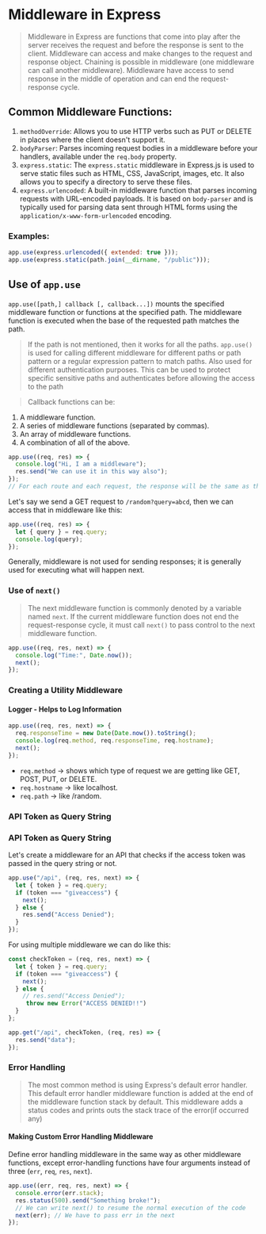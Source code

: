 # Middleware in Express

> Middleware in Express are functions that come into play after the server receives the request and before the response is sent to the client.
> Middleware can access and make changes to the request and response object.
> Chaining is possible in middleware (one middleware can call another middleware).
> Middleware have access to send response in the middle of operation and can end the request-response cycle.

## Common Middleware Functions:

1. `methodOverride`: Allows you to use HTTP verbs such as PUT or DELETE in places where the client doesn't support it.
2. `bodyParser`: Parses incoming request bodies in a middleware before your handlers, available under the `req.body` property.
3. `express.static`: The `express.static` middleware in Express.js is used to serve static files such as HTML, CSS, JavaScript, images, etc. It also allows you to specify a directory to serve these files.
4. `express.urlencoded`: A built-in middleware function that parses incoming requests with URL-encoded payloads. It is based on `body-parser` and is typically used for parsing data sent through HTML forms using the `application/x-www-form-urlencoded` encoding.

### Examples:

```javascript
app.use(express.urlencoded({ extended: true }));
app.use(express.static(path.join(__dirname, "/public")));
```

## Use of `app.use`

`app.use([path,] callback [, callback...])` mounts the specified middleware function or functions at the specified path. The middleware function is executed when the base of the requested path matches the path.

> If the path is not mentioned, then it works for all the paths.
> `app.use()` is used for calling different middleware for different paths or path pattern or a regular expression pattern to match paths.
> Also used for different authentication purposes.
> This can be used to protect specific sensitive paths and authenticates                                                             before allowing the access to the path

> Callback functions can be:

1. A middleware function.
2. A series of middleware functions (separated by commas).
3. An array of middleware functions.
4. A combination of all of the above.

```javascript
app.use((req, res) => {
  console.log("Hi, I am a middleware");
  res.send("We can use it in this way also");
});
// For each route and each request, the response will be the same as the response was sent from a middleware and not reached any routes.
```

Let's say we send a GET request to `/random?query=abcd`, then we can access that in middleware like this:

```javascript
app.use((req, res) => {
  let { query } = req.query;
  console.log(query);
});
```

Generally, middleware is not used for sending responses; it is generally used for executing what will happen next.

### Use of `next()`

> The next middleware function is commonly denoted by a variable named `next`.
> If the current middleware function does not end the request-response cycle, it must call `next()` to pass control to the next middleware function.

```javascript
app.use((req, res, next) => {
  console.log("Time:", Date.now());
  next();
});
```

### Creating a Utility Middleware

#### Logger - Helps to Log Information

```javascript
app.use((req, res, next) => {
  req.responseTime = new Date(Date.now()).toString();
  console.log(req.method, req.responseTime, req.hostname);
  next();
});
```

- `req.method` → shows which type of request we are getting like GET, POST, PUT, or DELETE.
- `req.hostname` → like localhost.
- `req.path` → like /random.

### API Token as Query String

### API Token as Query String

Let's create a middleware for an API that checks if the access token was passed in the query string or not.

```javascript
app.use("/api", (req, res, next) => {
  let { token } = req.query;
  if (token === "giveaccess") {
    next();
  } else {
    res.send("Access Denied");
  }
});
```

For using multiple middleware we can do like this:

```javascript
const checkToken = (req, res, next) => {
  let { token } = req.query;
  if (token === "giveaccess") {
    next();
  } else {
    // res.send("Access Denied");
     throw new Error("ACCESS DENIED!!")
  }
};

app.get("/api", checkToken, (req, res) => {
  res.send("data");
});
```

### Error Handling

> The most common method is using Express's default error handler. This default error handler middleware function is added at the end of the middleware function stack by default. This middleware adds a status codes  and prints outs the stack trace of the error(if occurred any)
 

#### Making Custom Error Handling Middleware

Define error handling middleware in the same way as other middleware functions, except error-handling functions have four arguments instead of three (`err`, `req`, `res`, `next`).

```javascript
app.use((err, req, res, next) => {
  console.error(err.stack);
  res.status(500).send("Something broke!");
  // We can write next() to resume the normal execution of the code
  next(err); // We have to pass err in the next
});
```
